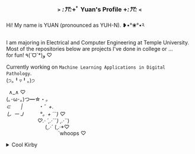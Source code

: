 ### <p align="center"> ﹥*:ꔫ:*+ﾟ Yuan's Profile +*:ꔫ:*﹤</p>

Hi! My name is YUAN (pronounced as YUH-N). ❥•°❀°•༢

I am majoring in Electrical and Computer Engineering at Temple University.<br>
Most of the repositories below are projects I've done in college or ...<br>
for fun! ٩(ˊᗜˋ*)و ♡

Currently working on `Machine Learning Applications in Digital Pathology`.<br>
(੭｡╹▿╹｡)੭

 ∧_∧            ♡<br>
(｡･ω･｡)つ━☆・*。<br>
⊂    |      ・゜+.<br>
し ーＪ      °。+ *´¨) ♡<br>
            ♡.· ´¸.·*´¨) ¸.·*¨)<br>
               (¸.·´ (¸.·*♡<br>
                    `whoops ♡<br>



<details>
  <summary>Cool Kirby</summary>
⠀⠀⠀⠀⠀⠀⠀⠀⠀⠀⠀⠀⠀⠀⠀⠀⠀⢀⣠⠶⠚⠋⠉⠉⠉⠁⠀⠀⠀⠀⠀⠀⠀⠀⠀⠀⠀⠀⠀⠀⠀⠀⠀⠀⠀⠀⠀⠀⠀
⠀⠀⠀⠀⠀⠀⠀⠀⠀⠀⠀⠀⠀⠀⠀⣠⠶⠋⠀⣀⣀⠀⠀⠀⣀⣀⠀⠀⠀⠀⠀⠀⠀⠀⠀⠀⠀⠀⠀⠀⠀⠀⠀⠀⠀⠀⠀⠀⠀
⠀⠀⠀⠀⠀⠀⠀⠀⠀⠀⠀⢀⣀⠤⠞⠁⠀⠀⣴⠃⣼⠀⠀⣰⡇⢸⡇⠀⠀⠀⠀⠀⠀⠀⠀⠐⠒⠒⠒⠤⣀⠀⠀⠀⠀⠀⠀⠀⠀
⠀⠀⠀⠀⠀⠀⠀⠀⢀⡤⠚⠉⠀⡄⠀⠀⠀⢸⣿⣿⡿⠀⠀⣿⣿⣿⠁⠀⠀⠀⠀⠀⠀⠀⠀⠀⠀⠀⠀⠀⠀⠉⠲⡄⠀⠀⠀⠀⠀
⠀⠀⠀⠀⠀⠀⠀⢠⠏⠁⠀⠀⡰⠁⠀⣀⡀⢸⣿⣿⠇⠀⠀⣿⣿⡟⠀⠀⠀⠀⠀⠀⠀⠀⠀⠀⠀⠀⠀⠠⣄⠀⠀⠱⡀⠀⠀⠀⠀
⠀⠀⠀⠀⠀⠀⢀⡟⠀⠀⣀⡀⡀⠀⢾⣯⣭⠟⠉⢋⣀⣀⣀⡨⠍⠁⠀⠀⢀⡀⠀⠀⠀⠀⠀⠀⠲⠯⢭⣅⣈⡀⠀⠀⠱⡄⠀⠀⠀
⠀⠀⠀⠀⠀⢀⡾⠀⠀⠒⢺⢀⡇⠀⠀⠀⠀⠀⠀⠈⠻⠿⠿⠃⠀⠀⠀⠀⠀⠀⠀⠀⠀⠀⠀⠀⠰⡄⠀⠀⠀⠀⠀⠀⠀⠱⡄⠀⠀
⠀⠀⠀⠀⣠⠞⠁⠀⠀⠀⠈⡎⡇⠀⠀⠀⠀⠀⠀⠀⠀⠀⠀⠀⠀⠀⠀⠀⠀⠀⠀⠀⠀⠀⠀⠀⠀⣿⣶⡄⠀⠀⠀⠀⠀⠀⠙⣆⠀
⠀⠀⢠⡞⠁⠀⢷⣄⠀⣴⣾⣿⣧⠀⠀⠀⠀⠀⠀⠀⠀⠀⠀⠀⠀⠀⠀⠀⠀⠀⠀⠀⠀⠀⠀⠀⢀⣿⠃⠙⢶⣤⡀⠀⠀⠀⠀⠘⠀
⠀⠀⣾⠃⠀⠀⣈⣻⣿⣿⠟⠁⠹⣧⠀⠀⠀⠀⠀⠀⠀⠀⠀⠀⠀⠀⠀⠀⠀⠀⠀⠀⠀⠀⠀⠀⣾⠏⠀⠀⠀⢹⡏⢦⠀⠀⠀⠀⠀
⠀⢠⡏⠀⠀⣰⣿⢠⣾⠟⠀⠀⠀⠘⢷⣄⠀⠀⠀⠀⠀⠀⠀⠀⠀⠀⠀⠀⠀⠀⠀⠀⢀⣀⣤⡴⠋⠀⠀⠀⠀⠈⠻⣿⡄⠀⠀⠀⠀
⠀⡼⠀⠀⢰⣿⠿⠛⠁⠀⠀⠀⠀⠀⠈⣿⠷⣤⣀⠀⠀⠀⠀⠀⠀⠀⠀⠀⢀⣠⠖⠋⠉⠁⢸⡁⠀⠀⠀⠀⠀⠀⠀⣠⠃⠀⠀⠀⠀
⢠⡇⠀⠀⠈⢧⠀⠀⠀⠀⠀⠀⠀⠀⠀⣿⠀⠀⠉⠛⠶⣦⣤⣀⣀⣶⣤⠞⠋⠁⠀⠀⠀⠀⠘⡇⠀⠀⠀⠀⠀⠀⣸⣿⢦⣤⡀⠀⠀
⢸⣴⠀⣤⢶⣿⠀⠀⠀⠀⠀⠀⠀⠀⢰⠿⡆⠀⠀⠀⠀⠀⠈⣽⡟⠛⣧⡀⠀⠸⡄⠀⠀⠀⢀⡇⠀⠀⠀⠀⠀⠀⠹⣧⣴⠟⢇⢀⣀
⠘⣯⣜⠁⠘⠿⠀⠀⠀⠀⠀⠀⠀⠀⠸⡄⣿⣄⠀⠀⠀⠀⣠⡿⠀⠀⠘⣷⡄⠀⠹⡆⠀⢀⣿⠀⠀⠀⠀⠀⠀⠀⠀⠀⠀⠀⣿⣾⠟
⠀⠹⣿⠄⠀⠀⠀⠀⠀⠀⠀⠀⠀⠀⠀⢻⣟⣿⣧⡄⠀⢰⡿⠁⠀⠀⠀⠘⣷⣀⣠⢷⣽⣿⠏⠀⠀⠀⠀⠀⠀⠀⠀⠀⠀⠀⠉⠀⠀
⠀⠀⠀⠀⠀⠀⠀⠀⠀⠀⠀⠀⠀⠀⠀⠀⢹⡛⠻⣿⣶⣿⠃⠀⠀⠀⠀⠀⠘⣿⣏⢀⣤⣼⡇⠀⠀⠀⠀⠀⠀⠀⠀⠀⠀⠀⠀⠀⠀
⠀⠀⠀⠀⠀⠀⠀⠀⠀⠀⠀⠀⠀⠀⠀⠀⢸⣟⡶⣮⣽⡏⠀⠀⠀⠀⠀⠀⠀⠘⣿⣿⡶⠟⢱⡀⠀⠀⠀⠀⠀⠀⠀⠀⠀⠀⠀⠀⠀
⠀⠀⠀⠀⠀⠀⠀⠀⠀⠀⠀⠀⠀⠀⠀⠀⢸⣿⠿⠛⠛⠙⡄⠀⠀⠀⠀⠀⠀⣰⠿⣟⠉⠀⠈⣧⠀⠀⠀⠀⠀⠀⠀⠀⠀⠀⠀⠀⠀
⠀⠀⠀⠀⠀⠀⠀⠀⠀⠀⠀⠀⠀⠀⠀⠀⢸⣧⠀⠀⠀⢀⣵⠀⠀⠀⠀⠀⠀⢿⠀⢸⡀⠀⢸⡏⠀⠀⠀⠀⠀⠀⠀⠀⠀⠀⠀⠀⠀
⠀⠀⠀⠀⠀⠀⠀⠀⠀⠀⠀⠀⠀⠀⠀⠀⠈⣏⠀⠀⢠⣼⠏⠀⠀⠀⠀⠀⠀⠈⢿⣄⠃⠀⢸⠀⠀⠀⠀⠀⠀⠀⠀⠀⠀⠀⠀⠀⠀
⠀⠀⠀⠀⠀⠀⠀⠀⠀⠀⠀⠀⠀⠀⠀⠀⠀⣿⠀⠀⣾⠁⠀⠀⠀⠀⠀⠀⠀⠀⠀⣿⣀⣀⣀⠀⠀⠀⠀⠀⠀⠀⠀⠀⠀⠀⠀⠀⠀
⠀⠀⠀⠀⠀⠀⠀⠀⠀⠀⠀⠀⠀⠀⠀⠀⣠⣿⣷⣶⡇⠀⠀⠀⠀⠀⠀⠀⠀⠀⢀⣿⣿⡛⣿⡀⠀⠀⠀⠀⠀⠀⠀⠀⠀⠀⠀⠀⠀
⠀⠀⠀⠀⠀⠀⠀⠀⠀⠀⠀⠀⠀⣀⣠⣼⣿⣿⣿⣿⣿⠀⠀⠀⠀⠀⠀⠀⠀⠀⢠⣿⣿⣷⣿⣿⣦⡀⠀⠀⠀⠀⠀⠀⠀⠀⠀⠀⠀
</details>
<!--
**yuan-ie/yuan-ie** is a ✨ _special_ ✨ repository because its `README.md` (this file) appears on your GitHub profile.

Here are some ideas to get you started:

- 🔭 I’m currently working on ...
- 🌱 I’m currently learning ...
- 👯 I’m looking to collaborate on ...
- 🤔 I’m looking for help with ...
- 💬 Ask me about ...
- 📫 How to reach me: ...
- 😄 Pronouns: ...
- ⚡ Fun fact: ...
-->
